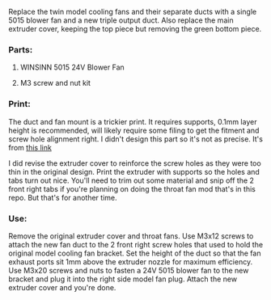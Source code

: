 Replace the twin model cooling fans and their separate ducts with a single 5015 blower fan and a new triple output duct.
Also replace the main extruder cover, keeping the top piece but removing the green bottom piece.


### Parts:

1. WINSINN 5015 24V Blower Fan

2. M3 screw and nut kit


### Print:

The duct and fan mount is a trickier print. It requires supports, 0.1mm layer height is recommended, will likely require some filing to get the fitment and screw hole alignment right.
I didn't design this part so it's not as precise. It's from [this link](https://www.printables.com/model/357945-ankermake-m5-5015-fan-duct-and-extruder-case)

I did revise the extruder cover to reinforce the screw holes as they were too thin in the original design.
Print the extruder with supports so the holes and tabs turn out nice.
You'll need to trim out some material and snip off the 2 front right tabs if you're planning on doing the throat fan mod that's in this repo.
But that's for another time.


### Use:

Remove the original extruder cover and throat fans.
Use M3x12 screws to attach the new fan duct to the 2 front right screw holes that used to hold the original model cooling fan bracket.
Set the height of the duct so that the fan exhaust ports sit 1mm above the extruder nozzle for maximum efficiency.
Use M3x20 screws and nuts to fasten a 24V 5015 blower fan to the new bracket and plug it into the right side model fan plug.
Attach the new extruder cover and you're done.
